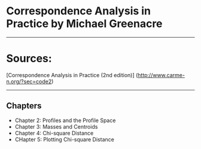 # Correspondence Analysis in Practice by Michael Greenacre
____ 
# Sources:
[Correspondence Analysis in Practice (2nd edition)] (http://www.carme-n.org/?sec=code2)
____

## Chapters
* Chapter 2: Profiles and the Profile Space
* Chapter 3: Masses and Centroids
* Chapter 4: Chi-square Distance
* CHapter 5: Plotting Chi-square Distance
